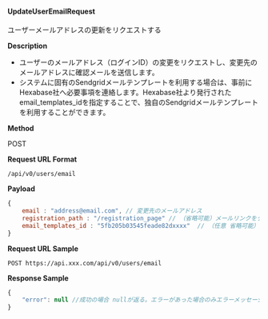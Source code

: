 #### UpdateUserEmailRequest

ユーザーメールアドレスの更新をリクエストする

**Description**

- ユーザーのメールアドレス（ログインID）の変更をリクエストし、変更先のメールアドレスに確認メールを送信します。
- システムに固有のSendgridメールテンプレートを利用する場合は、事前にHexabase社へ必要事項を連絡します。Hexabase社より発行されたemail_templates_idを指定することで、独自のSendgridメールテンプレートを利用することができます。

**Method**

POST

**Request URL Format**

```text
/api/v0/users/email
```

**Payload**

```javascript
{
    email : "address@email.com", // 変更先のメールアドレス
    registration_path : "/registration_page" // （省略可能）メールリンクをクリック後に遷移するURL（省略するとHexabase管理UIへ遷移する）
    email_templates_id : "5fb205b03545feade82dxxxx"  // （任意 省略可能）招待メールを送信する際にお客様用のSendgridテンプレートを使用する場合に設定します。事前にHexabase社へ必要事項を連絡し、Hexabase社より発行されたemail設定IDを指定します。 省略するとHexabaseのデフォルトのパスワード変更画面が利用されます。
}
```

**Request URL Sample**

```text
POST https://api.xxx.com/api/v0/users/email
```

**Response Sample**

```javascript
{
    "error": null //成功の場合 nullが返る。エラーがあった場合のみエラーメッセージが返却される。
}
```

